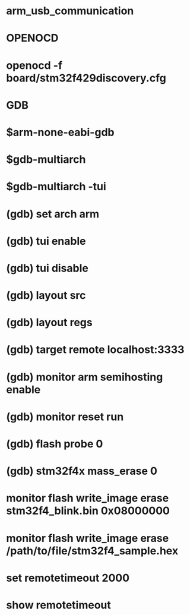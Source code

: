 # arm_usb_communication
#
# OPENOCD
# openocd -f board/stm32f429discovery.cfg
#
# GDB
# $arm-none-eabi-gdb
# $gdb-multiarch 
# $gdb-multiarch -tui
# 
# (gdb) set arch arm
# (gdb) tui enable
# (gdb) tui disable
# (gdb) layout src
# (gdb) layout regs
#
# (gdb) target remote localhost:3333
# (gdb) monitor arm semihosting enable
# (gdb) monitor reset run
#
# (gdb) flash probe 0
# (gdb) stm32f4x mass_erase 0
#
# monitor flash write_image erase stm32f4_blink.bin 0x08000000
# monitor flash write_image erase /path/to/file/stm32f4_sample.hex
#
# set remotetimeout 2000
# show remotetimeout
